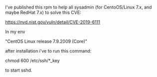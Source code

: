 I've published this rpm to help all sysadmin (for CentoOS/Linux 7.x, and maybe RedHat 7.x) to solve this CVE:

https://nvd.nist.gov/vuln/detail/CVE-2019-6111

In my env

"CentOS Linux release 7.9.2009 (Core)"

after installation i've to run this command:

chmod 600 /etc/ssh/*_key

to start sshd.
